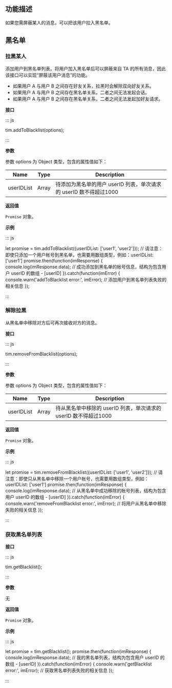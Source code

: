 ## 功能描述

如果您需屏蔽某人的消息，可以把该用户拉入黑名单。

## 黑名单
### 拉黑某人

添加用户到黑名单列表。将用户加入黑名单后可以屏蔽来自 TA 的所有消息，因此该接口可以实现“屏蔽该用户消息”的功能。

- 如果用户 A 与用户 B 之间存在好友关系，拉黑时会解除双向好友关系。
- 如果用户 A 与用户 B 之间存在黑名单关系，二者之间无法发起会话。
- 如果用户 A 与用户 B 之间存在黑名单关系，二者之间无法发起加好友请求。

**接口**

<dx-codeblock>
:::  js

tim.addToBlacklist(options);

:::
</dx-codeblock>

**参数**

参数 options 为 Object 类型，包含的属性值如下：

| Name               | Type     | Description                                                  |
| ------------------ | -------- | ------------------------------------------------------------ |
| userIDList | Array | 待添加为黑名单的用户 userID 列表，单次请求的 userID 数不得超过1000 |

**返回值**

`Promise` 对象。

**示例**

<dx-codeblock>
:::  js

let promise = tim.addToBlacklist({userIDList: ['user1', 'user2']}); // 请注意：即使只添加一个用户帐号到黑名单，也需要用数组类型，例如：userIDList: ['user1']
promise.then(function(imResponse) {
  console.log(imResponse.data); // 成功添加到黑名单的帐号信息，结构为包含用户 userID 的数组 - [userID]
}).catch(function(imError) {
  console.warn('addToBlacklist error:', imError); // 添加用户到黑名单列表失败的相关信息
});

:::
</dx-codeblock>

### 解除拉黑

从黑名单中移除对方后可再次接收对方的消息。

**接口**

<dx-codeblock>
:::  js

tim.removeFromBlacklist(options);

:::
</dx-codeblock>

**参数**

参数 options 为 Object 类型，包含的属性值如下：

| Name               | Type     | Description                                                  |
| ------------------ | -------- | ------------------------------------------------------------ |
| userIDList | Array | 待从黑名单中移除的 userID 列表，单次请求的 userID 数不得超过1000 |

**返回值**

`Promise` 对象。

**示例**

<dx-codeblock>
:::  js

let promise = tim.removeFromBlacklist({userIDList: ['user1', 'user2']}); // 请注意：即使只从黑名单中移除一个用户帐号，也需要用数组类型，例如：userIDList: ['user1']
promise.then(function(imResponse) {
  console.log(imResponse.data); // 从黑名单中成功移除的帐号列表，结构为包含用户 userID 的数组 - [userID]
}).catch(function(imError) {
  console.warn('removeFromBlacklist error:', imError); // 将用户从黑名单中移除失败的相关信息
});

:::
</dx-codeblock>

### 获取黑名单列表

**接口**

<dx-codeblock>
:::  js

tim.getBlacklist();

:::
</dx-codeblock>

**参数**

无

**返回值**

`Promise` 对象。

**示例**

<dx-codeblock>
:::  js

let promise = tim.getBlacklist();
promise.then(function(imResponse) {
  console.log(imResponse.data); // 我的黑名单列表，结构为包含用户 userID 的数组 - [userID]
}).catch(function(imError) {
  console.warn('getBlacklist error:', imError); // 获取黑名单列表失败的相关信息
});

:::
</dx-codeblock>
